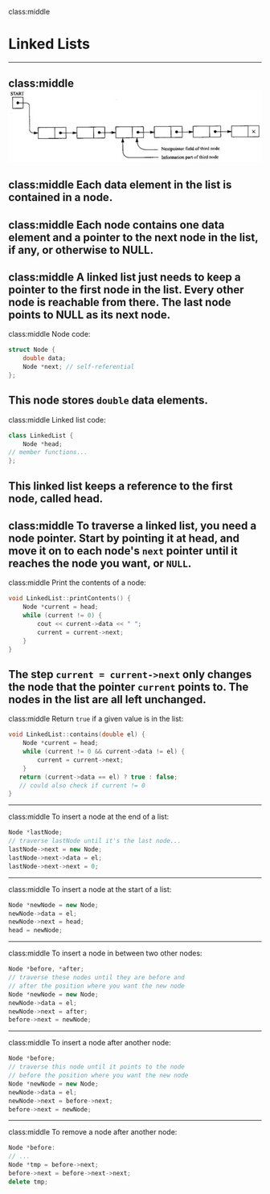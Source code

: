 class:middle
# Linked Lists
---
class:middle
![](./i/list.jpg)
---
class:middle
Each data element in the list is contained in a node.
---
class:middle
Each node contains one data element and a pointer to the next node in the list, if any, or otherwise to NULL.
---
class:middle
A linked list just needs to keep a pointer to the first node in the list. Every other node is reachable from there. The last node points to NULL as its next node.
---
class:middle
Node code:
```c++
struct Node {
	double data;
	Node *next; // self-referential
};
```
This node stores `double` data elements.
---
class:middle
Linked list code:
```c++
class LinkedList {
	Node *head;
// member functions...
};
```
This linked list keeps a reference to the first node, called head.
---
class:middle
To traverse a linked list, you need a node pointer. Start by pointing it at head, and move it on to each node's `next` pointer until it reaches the node you want, or `NULL`.
---
class:middle
Print the contents of a node:
```c++
void LinkedList::printContents() {
	Node *current = head;
	while (current != 0) {
		cout << current->data << " ";
		current = current->next;
	}
}
```
The step `current = current->next` only changes the node that the pointer `current` points to. The nodes in the list are all left unchanged.
---
class:middle
Return `true` if a given value is in the list:
```c++
void LinkedList::contains(double el) {
	Node *current = head;
	while (current != 0 && current->data != el) {
		current = current->next;
	}
   return (current->data == el) ? true : false;
   // could also check if current != 0
}
```
---
class:middle
To insert a node at the end of a list:
```c++
Node *lastNode;
// traverse lastNode until it's the last node...
lastNode->next = new Node;
lastNode->next->data = el;
lastNode->next->next = 0;
```
---
class:middle
To insert a node at the start of a list:
```c++
Node *newNode = new Node;
newNode->data = el;
newNode->next = head;
head = newNode;
```
---
class:middle
To insert a node in between two other nodes:
```c++
Node *before, *after;
// traverse these nodes until they are before and
// after the position where you want the new node
Node *newNode = new Node;
newNode->data = el;
newNode->next = after;
before->next = newNode;
```
---
class:middle
To insert a node after another node:
```c++
Node *before;
// traverse this node until it points to the node
// before the position where you want the new node
Node *newNode = new Node;
newNode->data = el;
newNode->next = before->next;
before->next = newNode;
```
---
class:middle
To remove a node after another node:
```c++
Node *before:
// ...
Node *tmp = before->next;
before->next = before->next->next;
delete tmp;
```
